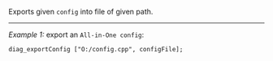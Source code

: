 Exports given `config` into file of given path.


---
*Example 1:*
export an `All-in-One config`:

```sqf
diag_exportConfig ["O:/config.cpp", configFile];
```